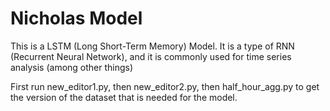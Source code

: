 # Nicholas Model

This is a LSTM (Long Short-Term Memory) Model. It is a type of RNN (Recurrent Neural Network), and it is commonly used for time series analysis (among other things)

First run new_editor1.py, then new_editor2.py, then half_hour_agg.py to get the version of the dataset that is needed for the model.

